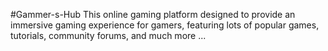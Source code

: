 #Gammer-s-Hub
This online gaming platform designed to provide an immersive gaming experience for gamers, featuring lots of popular games, tutorials, community forums, and much more ...
